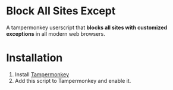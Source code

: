 # Block All Sites Except

A tampermonkey userscript that **blocks all sites with customized exceptions** in all modern web browsers.

# Installation

1. Install [Tampermonkey](https://www.tampermonkey.net/)
2. Add this script to Tampermonkey and enable it.

